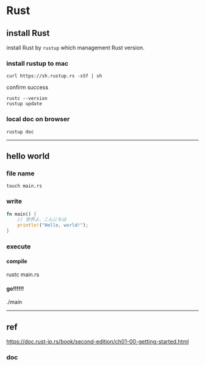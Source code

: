 # Rust

## install Rust
install Rust by `rustup` which management Rust version.

### install rustup to mac
```
curl https://sh.rustup.rs -sSf | sh
```
confirm success
```
rustc --version
rustup update
```
### local doc on browser
```
rustup doc
```
----------------
## hello world
### file name
```
touch main.rs
```
### write
```rust
fn main() {
    // 世界よ、こんにちは
    println!("Hello, world!");
}
```

### execute
#### compile
rustc main.rs
#### go!!!!!!
./main

-----------------
## ref
https://doc.rust-jp.rs/book/second-edition/ch01-00-getting-started.html

### doc